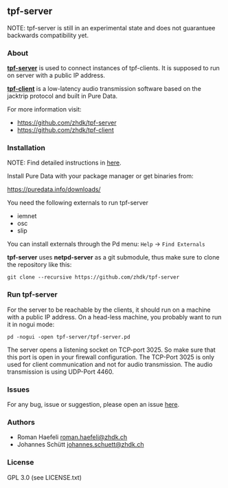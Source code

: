 ## tpf-server

NOTE: tpf-server is still in an experimental state and does not guarantuee
      backwards compatibility yet.


### About

**[tpf-server](https://github.com/zhdk/tpf-server)** is used to connect instances
of tpf-clients. It is supposed to run on server with a public IP address.

**[tpf-client](https://github.com/zhdk/tpf-client)** is a low-latency audio
transmission software based on the jacktrip protocol and built in Pure Data.


For more information visit:

  * https://github.com/zhdk/tpf-server
  * https://github.com/zhdk/tpf-client


### Installation

NOTE: Find detailed instructions in [here](INSTALL.md).

Install Pure Data with your package manager or get binaries
from:

  https://puredata.info/downloads/

You need the following externals to run tpf-server

  * iemnet
  * osc
  * slip

You can install externals through the Pd menu:
`Help` -> `Find Externals`

**tpf-server** uses **netpd-server** as a git submodule, thus make
sure to clone the repository like this:

```
git clone --recursive https://github.com/zhdk/tpf-server
```

### Run tpf-server

For the server to be reachable by the clients, it should run on
a machine with a public IP address. On a head-less machine, you
probably want to run it in nogui mode:

```
pd -nogui -open tpf-server/tpf-server.pd
```

The server opens a listening socket on TCP-port 3025. So make
sure that this port is open in your firewall configuration.
The TCP-Port 3025 is only used for client communication and not for
audio transmission. The audio transmission is using UDP-Port 4460.

### Issues

For any bug, issue or suggestion, please open an issue [here](https://github.com/zhdk/tpf-server/issues).

### Authors

  * Roman Haefeli <roman.haefeli@zhdk.ch>
  * Johannes Schütt <johannes.schuett@zhdk.ch>

### License

  GPL 3.0 (see LICENSE.txt)


